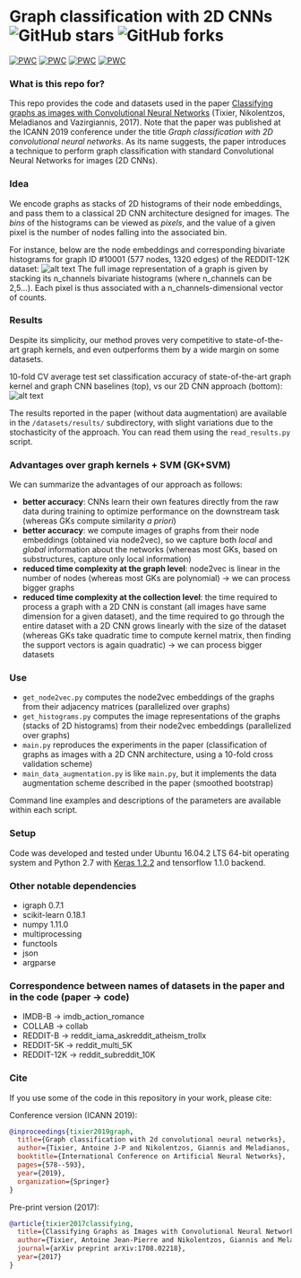 # Graph classification with 2D CNNs ![GitHub stars](https://img.shields.io/github/stars/tixierae/graph_2D_CNN.svg?style=plastic) ![GitHub forks](https://img.shields.io/github/forks/tixierae/graph_2D_CNN.svg?color=blue&style=plastic)

[![PWC](https://img.shields.io/endpoint.svg?url=https://paperswithcode.com/badge/graph-classification-with-2d-convolutional/graph-classification-on-collab)](https://paperswithcode.com/sota/graph-classification-on-collab?p=graph-classification-with-2d-convolutional) [![PWC](https://img.shields.io/endpoint.svg?url=https://paperswithcode.com/badge/graph-classification-with-2d-convolutional/graph-classification-on-re-m12k)](https://paperswithcode.com/sota/graph-classification-on-re-m12k?p=graph-classification-with-2d-convolutional) [![PWC](https://img.shields.io/endpoint.svg?url=https://paperswithcode.com/badge/graph-classification-with-2d-convolutional/graph-classification-on-re-m5k)](https://paperswithcode.com/sota/graph-classification-on-re-m5k?p=graph-classification-with-2d-convolutional) [![PWC](https://img.shields.io/endpoint.svg?url=https://paperswithcode.com/badge/graph-classification-with-2d-convolutional/graph-classification-on-imdb-b)](https://paperswithcode.com/sota/graph-classification-on-imdb-b?p=graph-classification-with-2d-convolutional)

### What is this repo for?
This repo provides the code and datasets used in the paper [Classifying graphs as images with Convolutional Neural Networks](https://arxiv.org/abs/1708.02218) (Tixier, Nikolentzos, Meladianos and Vazirgiannis, 2017). Note that the paper was published at the ICANN 2019 conference under the title *Graph classification with 2D convolutional neural networks*. As its name suggests, the paper introduces a technique to perform graph classification with standard Convolutional Neural Networks for images (2D CNNs).

### Idea
We encode graphs as stacks of 2D histograms of their node embeddings, and pass them to a classical 2D CNN architecture designed for images. The *bins* of the histograms can be viewed as *pixels*, and the value of a given pixel is the number of nodes falling into the associated bin.

For instance, below are the node embeddings and corresponding bivariate histograms for graph ID #10001 (577 nodes, 1320 edges) of the REDDIT-12K dataset:
![alt text](https://github.com/Tixierae/graph_2D_CNN/raw/master/image_example_graph_cnn_github.png)
The full image representation of a graph is given by stacking its n_channels bivariate histograms (where n_channels can be 2,5...). Each pixel is thus associated with a n_channels-dimensional vector of counts.

### Results
Despite its simplicity, our method proves very competitive to state-of-the-art graph kernels, and even outperforms them by a wide margin on some datasets. 

10-fold CV average test set classification accuracy of state-of-the-art graph kernel and graph CNN baselines (top), vs our 2D CNN approach (bottom):
![alt text](https://github.com/Tixierae/graph_2D_CNN/raw/master/results_graph_cnn_github.png)

The results reported in the paper (without data augmentation) are available in the `/datasets/results/` subdirectory, with slight variations due to the stochasticity of the approach. You can read them using the `read_results.py` script.

### Advantages over graph kernels + SVM (GK+SVM)
We can summarize the advantages of our approach as follows:
* **better accuracy**: CNNs learn their own features directly from the raw data during training to optimize performance on the downstream task (whereas GKs compute similarity *a priori*)
* **better accuracy**: we compute images of graphs from their node embeddings (obtained via node2vec), so we capture both *local* and *global* information about the networks (whereas most GKs, based on substructures, capture only local information)
* **reduced time complexity at the graph level**: node2vec is linear in the number of nodes (whereas most GKs are polynomial) -> we can process bigger graphs
* **reduced time complexity at the collection level**: the time required to process a graph with a 2D CNN is constant (all images have same dimension for a given dataset), and the time required to go through the entire dataset with a 2D CNN grows linearly with the size of the dataset (whereas GKs take quadratic time to compute kernel matrix, then finding the support vectors is again quadratic) -> we can process bigger datasets


### Use
* `get_node2vec.py` computes the node2vec embeddings of the graphs from their adjacency matrices (parallelized over graphs)
* `get_histograms.py` computes the image representations of the graphs (stacks of 2D histograms) from their node2vec embeddings (parallelized over graphs)
* `main.py` reproduces the experiments in the paper (classification of graphs as images with a 2D CNN architecture, using a 10-fold cross validation scheme)
* `main_data_augmentation.py` is like `main.py`, but it implements the data augmentation scheme described in the paper (smoothed bootstrap)

Command line examples and descriptions of the parameters are available within each script.

### Setup 
Code was developed and tested under Ubuntu 16.04.2 LTS 64-bit operating system and Python 2.7 with [Keras 1.2.2](https://faroit.github.io/keras-docs/1.2.2/) and tensorflow 1.1.0 backend.

### Other notable dependencies
* igraph 0.7.1
* scikit-learn 0.18.1
* numpy 1.11.0
* multiprocessing
* functools
* json
* argparse

### Correspondence between names of datasets in the paper and in the code (paper -> code)
* IMDB-B -> imdb_action_romance
* COLLAB -> collab
* REDDIT-B -> reddit_iama_askreddit_atheism_trollx
* REDDIT-5K -> reddit_multi_5K
* REDDIT-12K -> reddit_subreddit_10K

### Cite
If you use some of the code in this repository in your work, please cite:

Conference version (ICANN 2019):
````BibTeX
@inproceedings{tixier2019graph,
  title={Graph classification with 2d convolutional neural networks},
  author={Tixier, Antoine J-P and Nikolentzos, Giannis and Meladianos, Polykarpos and Vazirgiannis, Michalis},
  booktitle={International Conference on Artificial Neural Networks},
  pages={578--593},
  year={2019},
  organization={Springer}
}
````

Pre-print version (2017):
````BibTeX
@article{tixier2017classifying,
  title={Classifying Graphs as Images with Convolutional Neural Networks},
  author={Tixier, Antoine Jean-Pierre and Nikolentzos, Giannis and Meladianos, Polykarpos and Vazirgiannis, Michalis},
  journal={arXiv preprint arXiv:1708.02218},
  year={2017}
}
````
